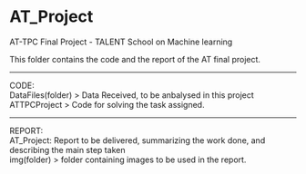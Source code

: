 # AT_Project
AT-TPC Final Project - TALENT School on Machine learning

This folder contains the code and the report of the AT final project.  

******************************************************  
CODE:  
DataFiles(folder) > Data Received, to be anbalysed in this project  
ATTPCProject > Code for solving the task assigned.  

******************************************************  
REPORT:  
AT_Project: Report to be delivered, summarizing the work done, and describing the main step taken  
img(folder) > folder containing images to be used in the report.  
